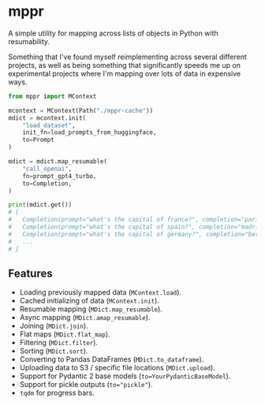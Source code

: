 # mppr

A simple utility for mapping across lists of objects in Python with resumability.

Something that I've found myself reimplementing across several different projects, as well as being something that significantly speeds me up on experimental projects where I'm mapping over lots of data in expensive ways.

```python
from mppr import MContext

mcontext = MContext(Path("./mppr-cache"))
mdict = mcontext.init(
    "load_dataset",
    init_fn=load_prompts_from_huggingface,
    to=Prompt
)

mdict = mdict.map_resumable(
    "call_openai",
    fn=prompt_gpt4_turbo,
    to=Completion,
)

print(mdict.get())
# [
#   Completion(prompt="what's the capital of france?", completion="paris"),
#   Completion(prompt="what's the capital of spain?", completion="madrid"),
#   Completion(prompt="what's the capital of germany?", completion="berlin"),
#   ...
# ]
```

## Features

- Loading previously mapped data (`MContext.load`).
- Cached initializing of data (`MContext.init`).
- Resumable mapping (`MDict.map_resumable`).
- Async mapping (`MDict.amap_resumable`).
- Joining (`MDict.join`).
- Flat maps (`MDict.flat_map`).
- Filtering (`MDict.filter`).
- Sorting (`MDict.sort`).
- Converting to Pandas DataFrames (`MDict.to_dataframe`).
- Uploading data to S3 / specific file locations (`MDict.upload`).
- Support for Pydantic 2 base models (`to=YourPydanticBaseModel`).
- Support for pickle outputs (`to="pickle"`).
- `tqdm` for progress bars.
